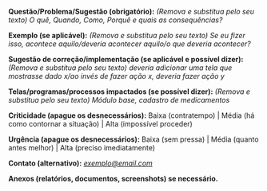 **Questão/Problema/Sugestão (obrigatório):**
*(Remova e substitua pelo seu texto) O quê, Quando, Como, Porquê e quais as consequências?*

**Exemplo (se aplicável):**
*(Remova e substitua pelo seu texto) Se eu fizer isso, acontece aquilo/deveria acontecer aquilo/o que deveria acontecer?*

**Sugestão de correção/implementação (se aplicável e possível dizer):**
*(Remova e substitua pelo seu texto) deveria adicionar uma tela que mostrasse dado x/ao invés de fazer ação x, deveria fazer ação y*

**Telas/programas/processos impactados (se possível dizer):**
*(Remova e substitua pelo seu texto) Módulo base, cadastro de medicamentos*

**Criticidade (apague os desnecessários):**
Baixa (contratempo) | Média (há como contornar a situação) | Alta (impossível proceder)

**Urgência (apague os desnecessários):**
Baixa (sem pressa) | Média (quanto antes melhor) | Alta (preciso imediatamente)

**Contato (alternativo):** *exemplo@email.com*

**Anexos (relatórios, documentos, screenshots) se necessário.**
